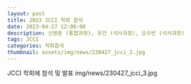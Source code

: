 ```yaml
---
layout: post
title: 2023 JCCI 학회 참석
date: 2023-04-27 12:00:00
description: 신영훈 (통합과정), 유건 (석사과정), 오수빈 (석사과정)
tags: JCCI
categories: 학회참석
thumbnail: assets/img/news/230427_jcci_2.jpg
---
```

JCCI 학회에 참석 및 발표
img/news/230427_jcci_3.jpg